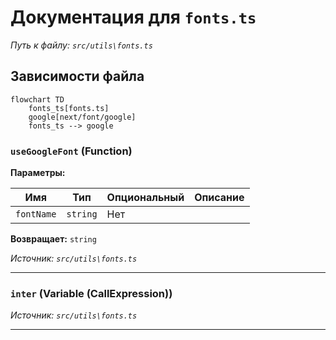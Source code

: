 # Документация для `fonts.ts`

*Путь к файлу: `src/utils\fonts.ts`*

## Зависимости файла

```mermaid
flowchart TD
    fonts_ts[fonts.ts]
    google[next/font/google]
    fonts_ts --> google
```

### `useGoogleFont` (Function)

**Параметры:**

| Имя | Тип | Опциональный | Описание |
|---|---|---|---|
| `fontName` | `string` | Нет |  |

**Возвращает:** `string`

*Источник: `src/utils\fonts.ts`*

---
### `inter` (Variable (CallExpression))

*Источник: `src/utils\fonts.ts`*

---
